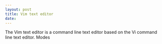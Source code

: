 ```yaml
---
layout: post
title: Vim text editor
date:
---
```


The Vim text editor is a command line text editor based on the Vi command line text editor. Modes
